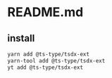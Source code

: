 # README.md

    

## install

```bash
yarn add @ts-type/tsdx-ext
yarn-tool add @ts-type/tsdx-ext
yt add @ts-type/tsdx-ext
```

